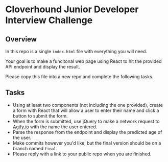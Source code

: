# Cloverhound Junior Developer Interview Challenge

## Overview
In this repo is a single `index.html` file with everything you will need.

Your goal is to make a funcitonal web page using React to hit the provided API endpoint and display the result.

Please copy this file into a new repo and complete the following tasks.
## Tasks
- Using at least two components (not including the one provided), create a form with React that will allow a user to enter their name and click a button to submit the form.
- When the form is submitted, use jQuery to make a network request to [Agify.io](https://agify.io/) with the name the user entered.
- Parse the response from the endpoint and display the predicted age of the user.
- Make commits however you'd like, but the final version should be on a branch named `final`
- Please reply with a link to your public repo when you are finished.